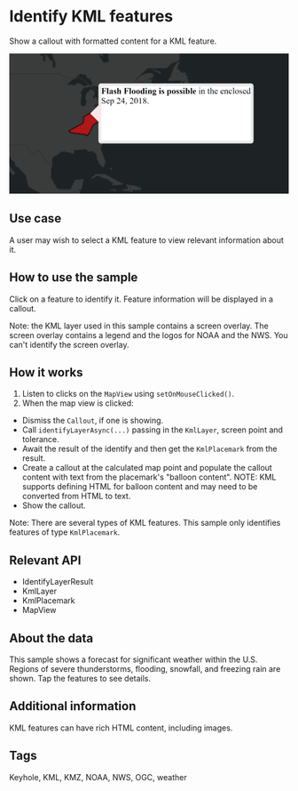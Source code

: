 # Identify KML features

Show a callout with formatted content for a KML feature.

![Image of identify KML features](IdentifyKMLFeatures.png)

## Use case

A user may wish to select a KML feature to view relevant information about it.

## How to use the sample

Click on a feature to identify it. Feature information will be displayed in a callout.

Note: the KML layer used in this sample contains a screen overlay. The screen overlay contains a legend and the logos for NOAA and the NWS. You can't identify the screen overlay.

## How it works

1. Listen to clicks on the `MapView` using `setOnMouseClicked()`.
2. When the map view is clicked:
  * Dismiss the `Callout`, if one is showing.
  * Call `identifyLayerAsync(...)` passing in the `KmlLayer`, screen point and tolerance.
  * Await the result of the identify and then get the `KmlPlacemark` from the result.
  * Create a callout at the calculated map point and populate the callout content with text from the placemark's "balloon content". NOTE: KML supports defining HTML for balloon content and may need to be converted from HTML to text.
  * Show the callout.
  
Note: There are several types of KML features. This sample only identifies features of type `KmlPlacemark`.

## Relevant API

* IdentifyLayerResult
* KmlLayer
* KmlPlacemark
* MapView

## About the data

This sample shows a forecast for significant weather within the U.S. Regions of severe thunderstorms, flooding, snowfall, and freezing rain are shown. Tap the features to see details.

## Additional information

KML features can have rich HTML content, including images.

## Tags

Keyhole, KML, KMZ, NOAA, NWS, OGC, weather
